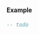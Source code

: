 <!-- #region server|jo.triggerEvent.server -->
#### Example
```lua
-- todo

```
<!-- #endregion server|jo.triggerEvent.server -->

